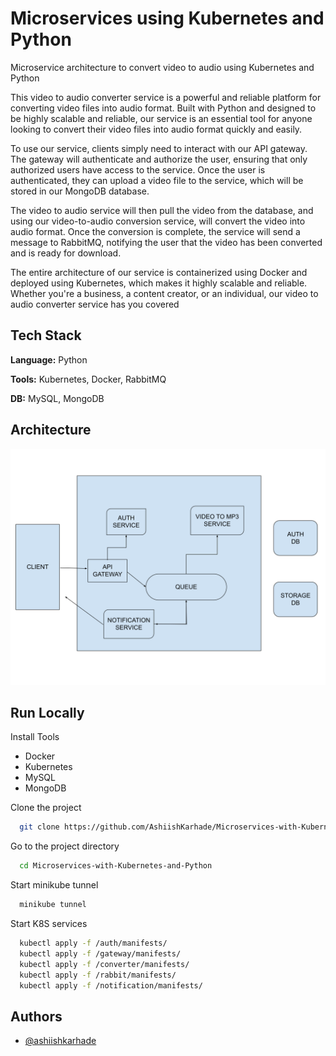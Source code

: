 # Microservices using Kubernetes and Python

Microservice architecture to convert video to audio using Kubernetes and Python

This video to audio converter service is a powerful and reliable platform for converting video files into audio format. Built with Python and designed to be highly scalable and reliable, our service is an essential tool for anyone looking to convert their video files into audio format quickly and easily.

To use our service, clients simply need to interact with our API gateway. The gateway will authenticate and authorize the user, ensuring that only authorized users have access to the service. Once the user is authenticated, they can upload a video file to the service, which will be stored in our MongoDB database.

The video to audio service will then pull the video from the database, and using our video-to-audio conversion service, will convert the video into audio format. Once the conversion is complete, the service will send a message to RabbitMQ, notifying the user that the video has been converted and is ready for download.

The entire architecture of our service is containerized using Docker and deployed using Kubernetes, which makes it highly scalable and reliable. Whether you're a business, a content creator, or an individual, our video to audio converter service has you covered



## Tech Stack

**Language:** Python

**Tools:** Kubernetes, Docker, RabbitMQ

**DB:** MySQL, MongoDB



## Architecture

![system design](https://github.com/AshiishKarhade/Microservice-video-to-audio-using-Kubernetes-and-Python/blob/main/architecture.svg)



## Run Locally

Install Tools

- Docker
- Kubernetes
- MySQL
- MongoDB


Clone the project

```bash
  git clone https://github.com/AshiishKarhade/Microservices-with-Kubernetes-and-Python.git
```

Go to the project directory

```bash
  cd Microservices-with-Kubernetes-and-Python
```

Start minikube tunnel

```bash
  minikube tunnel
```

Start K8S services

```bash
  kubectl apply -f /auth/manifests/
  kubectl apply -f /gateway/manifests/
  kubectl apply -f /converter/manifests/
  kubectl apply -f /rabbit/manifests/
  kubectl apply -f /notification/manifests/
```

## Authors

- [@ashiishkarhade](https://www.github.com/ashiishkarhade)



